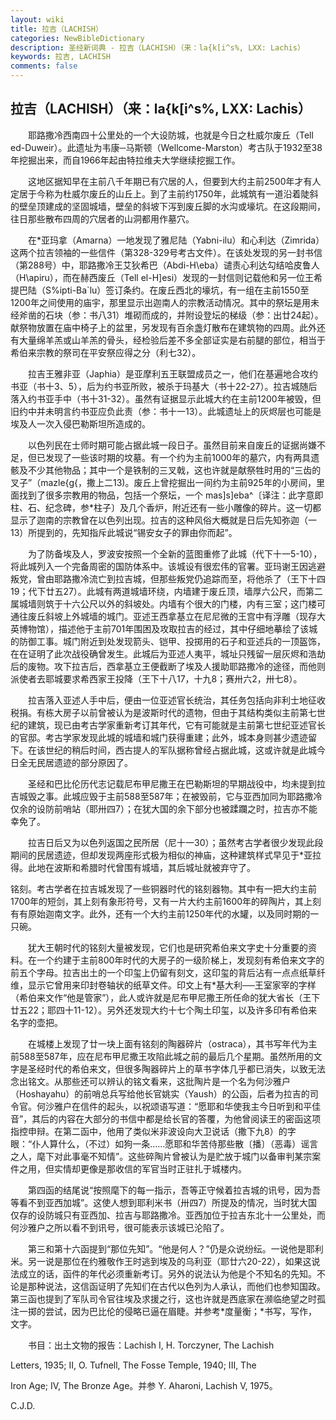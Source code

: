 ```yaml
---
layout: wiki
title: 拉吉（LACHISH）
categories: NewBibleDictionary
description: 圣经新词典 - 拉吉（LACHISH）（来：la{k[i^s%, LXX: Lachis）
keywords: 拉吉, LACHISH
comments: false
---
```


## 拉吉（LACHISH）（来：la{k[i^s%, LXX: Lachis）

　　耶路撒冷西南四十公里处的一个大设防城，也就是今日之杜威尔废丘（Tell ed-Duweir）。此遗址为韦康─马斯顿（Wellcome-Marston）考古队于1932至38年挖掘出来，而自1966年起由特拉维夫大学继续挖掘工作。

　　这地区据知早在主前八千年期已有穴居的人，但要到大约主前2500年才有人定居于今称为杜威尔废丘的山丘上。到了主前约1750年，此城筑有一道沿着陡斜的壁垒顶建成的坚固城墙，壁垒的斜坡下泻到废丘脚的水沟或壕坑。在这段期间，往日那些散布四周的穴居者的山洞都用作墓穴。

　　在*亚玛拿（Amarna）一地发现了雅尼陆（Yabni-ilu）和心利达（Zimrida）这两个拉吉领袖的一些信件（第328-329号考古文件）。在该处发现的另一封书信（第288号）中，耶路撒冷王艾狄希巴（Abdi-H\eba）谴责心利达勾结哈皮鲁人（H\apiru），而在赫西废丘（Tell el-H]esi）发现的一封信则记载他和另一位王希提巴陆（S%ipti-Ba`lu）签订条约。在废丘西北的壕坑，有一组在主前1550至1200年之间使用的庙宇，那里显示出迦南人的宗教活动情况。其中的祭坛是用未经斧凿的石块（参：书八31）堆砌而成的，并附设登坛的梯级（参：出廿24起）。献祭物放置在庙中椅子上的盆里，另发现有百余盏灯散布在建筑物的四周。此外还有大量绵羊羔或山羊羔的骨头，经检验后差不多全部证实是右前腿的部位，相当于希伯来宗教的祭司在平安祭应得之分（利七32）。

　　拉吉王雅非亚（Japhia）是亚摩利五王联盟成员之一，他们在基遍地合攻约书亚（书十3、5），后为约书亚所败，被杀于玛基大（书十22-27）。拉吉城随后落入约书亚手中（书十31-32）。虽然有证据显示此城大约在主前1200年被毁，但旧约中并未明言约书亚应负此责（参：书十一13）。此城遗址上的灰烬层也可能是埃及人一次入侵巴勒斯坦所造成的。

　　以色列民在士师时期可能占据此城一段日子。虽然目前来自废丘的证据尚嫌不足，但已发现了一些该时期的坟墓。有一个约为主前1000年的墓穴，内有两具遗骸及不少其他物品；其中一个是铁制的三叉戟，这也许就是献祭牲时用的“三齿的叉子”（mazle{g{，撒上二13)。废丘上曾挖掘出一间约为主前925年的小房间，里面找到了很多宗教用的物品，包括一个祭坛，一个 mas]s]eba^〔译注：此字意即柱、石、纪念碑，参*柱子〕及几个香炉，附近还有一些小雕像的碎片。这一切都显示了迦南的宗教曾在以色列出现。拉吉的这种风俗大概就是日后先知弥迦（一13）所提到的，先知指斥此城说“锡安女子的罪由你而起”。

　　为了防备埃及人，罗波安按照一个全新的蓝图重修了此城（代下十一5-10），将此城列入一个完备周密的国防体系中。该城设有很宏伟的官署。亚玛谢王因逃避叛党，曾由耶路撒冷流亡到拉吉城，但那些叛党仍追踪而至，将他杀了（王下十四19；代下廿五27）。此城有两道城墙环绕，内墙建于废丘顶，墙厚六公尺，而第二属城墙则筑于十六公尺以外的斜坡处。内墙有个很大的门楼，内有三室；这门楼可通往废丘斜坡上外城墙的城门。亚述王西拿基立在尼尼微的王宫中有浮雕（现存大英博物馆），描述他于主前701年围困及攻取拉吉的经过，其中仔细地摹绘了该城的防御工事。城门附近到处发现箭头、铠甲、投掷用的石子和亚述兵的一顶盔饰，在在证明了此次战役确曾发生。此城后为亚述人夷平，城址只残留一层灰烬和浩劫后的废物。攻下拉吉后，西拿基立王便截断了埃及人援助耶路撒冷的途径，而他则派使者去耶城要求希西家王投降（王下十八17，十九8；赛卅六2，卅七8）。

　　拉吉落入亚述人手中后，便由一位亚述官长统治，其任务包括向非利士地征收税捐。有栋大房子以前曾被认为是波斯时代的遗物，但由于其结构类似主前第七世纪的建筑，现已由考古学家重新考订其年代，它有可能就是主前第七世纪亚述官长的官邸。考古学家发现此城的城墙和城门获得重建；此外，城本身则甚少遗迹留下。在该世纪的稍后时间，西古提人的军队据称曾经占据此城，这或许就是此城今日全无民居遗迹的部分原因了。

　　圣经和巴比伦历代志记载尼布甲尼撒王在巴勒斯坦的早期战役中，均未提到拉吉城毁之事。此城应毁于主前588至587年；在被毁前，它与亚西加同为耶路撒冷仅余的设防前哨站（耶卅四7）；在犹大国的余下部分也被蹂躝之时，拉吉亦不能幸免了。

　　拉吉日后又为以色列返国之民所居（尼十一30）；虽然考古学者很少发现此段期间的民居遗迹，但却发现两座形式极为相似的神庙，这种建筑样式早见于*亚拉得。此地在波斯和希腊时代曾围有城墙，其后城址就被弃守了。

铭刻。考古学者在拉吉城发现了一些铜器时代的铭刻器物。其中有一把大约主前1700年的短剑，其上刻有象形符号，又有一片大约主前1600年的碎陶片，其上刻有有原始迦南文字。此外，还有一个大约主前1250年代的水罐，以及同时期的一只碗。

　　犹大王朝时代的铭刻大量被发现，它们也是研究希伯来文字史十分重要的资料。在一个约建于主前800年时代的大房子的一级阶梯上，发现刻有希伯来文字的前五个字母。拉吉出土的一个印玺上仍留有刻文，这印玺的背后沾有一点点纸草纤维，显示它曾用来印封卷轴状的纸草文件。印文上有*基大利──王室家宰的字样（希伯来文作“他是管家”），此人或许就是尼布甲尼撒王所任命的犹大省长（王下廿五22；耶四十11-12）。另外还发现大约十七个陶土印玺，以及许多印有希伯来名字的壶把。

　　在城楼上发现了廿一块上面有铭刻的陶器碎片（ostraca），其书写年代为主前588至587年，应在尼布甲尼撒王攻陷此城之前的最后几个星期。虽然所用的文字是圣经时代的希伯来文，但很多陶器碎片上的草书字体几乎都已消失，以致无法念出铭文。从那些还可以辨认的铭文看来，这批陶片是一个名为何沙雅户（Hoshayahu）的前哨总兵写给他长官姚实（Yaush）的公函，后者为拉吉的司令官。何沙雅户在信件的起头，以祝颂语写道：“愿耶和华使我主今日听到和平佳音”，其后的内容在大部分的书信中都是给长官的答覆，为他曾阅读王的密函这项指控申辩。在第二函中，他用了类似米非波设向大卫说话（撒下九8）的字眼：“仆人算什么，（不过）如狗一条……愿耶和华苦侍那些散〔播〕（恶毒）谣言之人，麾下对此事毫不知情”。这些碎陶片曾被认为是贮放于城门以备审判某宗案件之用，但实情却更像是那收信的军官当时正驻扎于城楼内。

　　第四函的结尾说“按照麾下的每一指示，吾等正守候着拉吉城的讯号，因为吾等看不到亚西加城”。这使人想到耶利米书（卅四7）所提及的情况，当时犹大国仅存的设防城只有亚西加、拉吉与耶路撒冷。亚西加位于拉吉东北十一公里处，而何沙雅户之所以看不到讯号，很可能表示该城已沦陷了。

　　第三和第十六函提到“那位先知”。“他是何人？”仍是众说纷纭。一说他是耶利米。另一说是那位在约雅敬作王时逃到埃及的乌利亚（耶廿六20-22），如果这说法成立的话，函件的年代必须重新考订。另外的说法认为他是个不知名的先知。不论是那种说法，这信函证明了先知们在古代以色列为人承认，而他们也参知国政。第三函也提到了军队司令官往埃及求援之行，这也许就是西底家在濒临绝望之时孤注一掷的尝试，因为巴比伦的侵略已逼在眉睫。并参考*度量衡；*书写，写作，文字。

　　书目：出土文物的报告：Lachish I, H. Torczyner, The Lachish

Letters, 1935; II, O. Tufnell, The Fosse Temple, 1940; III, The

Iron Age; IV, The Bronze Age。并参 Y. Aharoni, Lachish V, 1975。

C.J.D.









